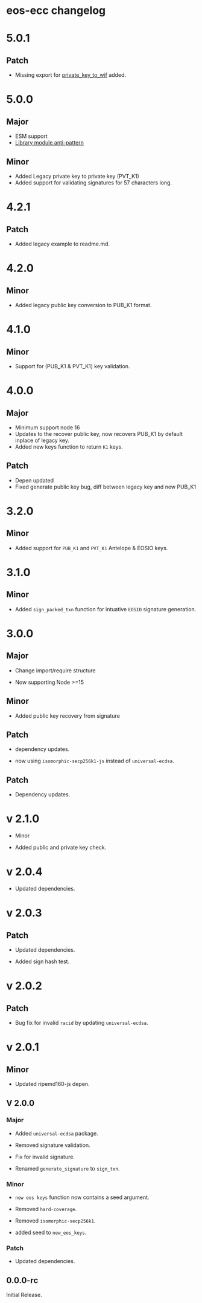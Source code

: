 # eos-ecc changelog

# 5.0.1

## Patch

- Missing export for [private_key_to_wif](/private_key_to_wif.mjs) added.

# 5.0.0

## Major

- ESM support
- [Library module anti-pattern](https://jaydenseric.com/blog/optimal-javascript-module-design)

## Minor

- Added Legacy private key to private key (PVT_K1)
- Added support for validating signatures for 57 characters long.

# 4.2.1

## Patch

- Added legacy example to readme.md.

# 4.2.0

## Minor

- Added legacy public key conversion to PUB_K1 format.

# 4.1.0

## Minor

- Support for (PUB_K1 & PVT_K1) key validation.

# 4.0.0

## Major

- Minimum support node 16
- Updates to the recover public key, now recovers PUB_K1 by default inplace of legacy key.
- Added new keys function to return `K1` keys.

## Patch

- Depen updated
- Fixed generate public key bug, diff between legacy key and new PUB_K1

# 3.2.0

## Minor

- Added support for `PUB_K1` and `PVT_K1` Antelope & EOSIO keys.

# 3.1.0

## Minor

- Added `sign_packed_txn` function for intuative `EOSIO` signature generation.

# 3.0.0

## Major

- Change import/require structure

- Now supporting Node >=15

## Minor

- Added public key recovery from signature

## Patch

- dependency updates.

- now using `isomorphic-secp256k1-js` instead of `universal-ecdsa`.

## Patch

- Dependency updates.

# v 2.1.0

- Minor

- Added public and private key check.

# v 2.0.4

- Updated dependencies.

# v 2.0.3

## Patch

- Updated dependencies.

- Added sign hash test.

# v 2.0.2

## Patch

- Bug fix for invalid `racid` by updating `universal-ecdsa`.

# v 2.0.1

## Minor

- Updated ripemd160-js depen.

## V 2.0.0

### Major

- Added `universal-ecdsa` package.

- Removed signature validation.

- Fix for invalid signature.

- Renamed `generate_signature` to `sign_txn`.

### Minor

- `new eos keys` function now contains a seed argument.

- Removed `hard-coverage`.

- Removed `isomorphic-secp256k1`.

- added seed to `new_eos_keys`.

### Patch

- Updated dependencies.

## 0.0.0-rc

Initial Release.
